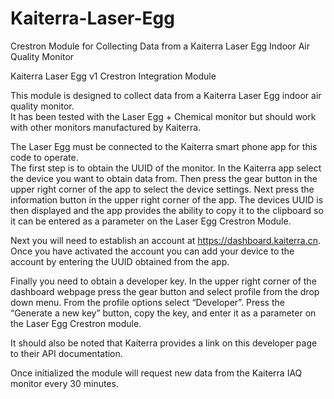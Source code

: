 # Kaiterra-Laser-Egg
Crestron Module for Collecting Data from a Kaiterra Laser Egg Indoor Air Quality Monitor

Kaiterra Laser Egg v1 Crestron Integration Module

This module is designed to collect data from a Kaiterra Laser Egg indoor air quality monitor.  
It has been tested with the Laser Egg + Chemical monitor but should work with other monitors 
manufactured by Kaiterra.

The Laser Egg must be connected to the Kaiterra smart phone app for this code to operate.  
The first step is to obtain the UUID of the monitor.  In the Kaiterra app select the device 
you want to obtain data from.  Then press the gear button in the upper right corner of the 
app to select the device settings.  Next press the information button in the upper right 
corner of the app.  The devices UUID is then displayed and the app provides the ability to 
copy it to the clipboard so it can be entered as a parameter on the Laser Egg Crestron Module.  

Next you will need to establish an account at https://dashboard.kaiterra.cn.  Once you have 
activated the account you can add your device to the account by entering the UUID obtained 
from the app.  

Finally you need to obtain a developer key.  In the upper right corner of the dashboard 
webpage press the gear button and select profile from the drop down menu.  From the profile 
options select “Developer”.   Press the “Generate a new key” button, copy the key, and enter 
it as a parameter on the Laser Egg Crestron module.

It should also be noted that Kaiterra provides a link on this developer page to their API 
documentation.

Once initialized the module will request new data from the Kaiterra IAQ monitor every 30 minutes.
